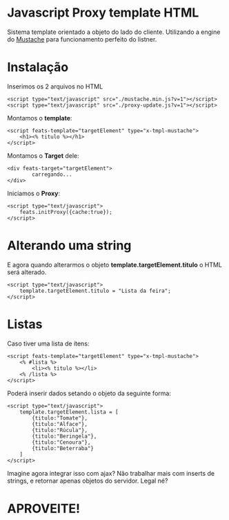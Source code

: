 
# Javascript Proxy template HTML
Sistema template orientado a objeto do lado do cliente.
Utilizando a engine do [Mustache](https://github.com/janl/mustache.js) para funcionamento perfeito do listner.


# Instalação
Inserimos os 2 arquivos no HTML 

    <script type="text/javascript" src="./mustache.min.js?v=1"></script>
	<script type="text/javascript" src="./proxy-update.js?v=1"></script>

Montamos o **template**:

	<script feats-template="targetElement" type="x-tmpl-mustache">
		<h1><% titulo %></h1>
	</script>
Montamos o **Target** dele:
	
    <div feats-target="targetElement">
    		carregando...
    </div>

Iniciamos o **Proxy**:

	<script type="text/javascript">
		feats.initProxy({cache:true});
	</script>

# Alterando uma string

E agora quando alterarmos o objeto **template.targetElement.titulo** o HTML será alterado.

	<script type="text/javascript">
		template.targetElement.titulo = "Lista da feira";
	</script>

# Listas
Caso tiver uma lista de ítens:

    <script feats-template="targetElement" type="x-tmpl-mustache">
   		<% #lista %>
    		<li><% titulo %></li>
    	<% /lista %>
    </script>
Poderá inserir dados setando o objeto da seguinte forma:

    <script type="text/javascript">
	    template.targetElement.lista = [
		    {titulo:"Tomate"},
		    {titulo:"Alface"},
		    {titulo:"Rúcula"},
		    {titulo:"Beringela"},
		    {titulo:"Cenoura"},
		    {titulo:"Beterraba"}
	    ]
    </script>


Imagine agora integrar isso com ajax?
Não trabalhar mais com inserts de strings, e retornar apenas objetos do servidor.   Legal né?

# APROVEITE!